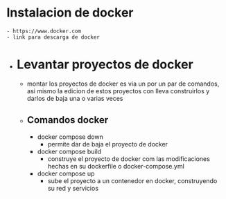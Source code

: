# Instalacion de docker
	- https://www.docker.com
	- link para descarga de docker
- # Levantar proyectos de docker
	- montar los proyectos de docker es via un por un par de comandos, asi mismo la edicion de estos proyectos con lleva construirlos y darlos de baja una o varias veces
	- ## Comandos docker
		- docker compose down
			- permite dar de baja el proyecto de docker
		- docker compose build
			- construye el proyecto de docker com las modificaciones hechas en su dockerfile o docker-compose.yml
		- docker compose up
			- sube el proyecto a un contenedor en docker, construyendo su red y servicios